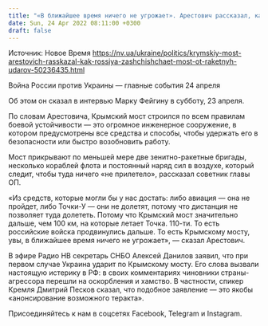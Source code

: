 ```yaml
---
title: "«В ближайшее время ничего не угрожает». Арестович рассказал, как Россия защищает Крымский мост от возможных ударов"
date: Sun, 24 Apr 2022 08:11:00 +0300
draft: false
---
```

Источник: Новое Время https://nv.ua/ukraine/politics/krymskiy-most-arestovich-rasskazal-kak-rossiya-zashchishchaet-most-ot-raketnyh-udarov-50236435.html


 Война России против Украины — главные события 24 апреля

Об этом он сказал в интервью Марку Фейгину в субботу, 23 апреля.

По словам Арестовича, Крымский мост строился по всем правилам боевой устойчивости — это огромное инженерное сооружение, в котором предусмотрены все средства и способы, чтобы удержать его в безопасности или быстро возобновить работу.

 Мост прикрывают по меньшей мере две зенитно-ракетные бригады, несколько кораблей флота и постоянный наряд сил в воздухе, который следит, чтобы туда ничего «не прилетело», рассказал советник главы ОП.

«Из средств, которые могли бы у нас достать: либо авиация — она не пройдет, либо Точки-У — они не долетят, потому что дистанция не позволяет туда долететь. Потому что Крымский мост значительно дальше, чем 100 км, на которые летает Точка. 110-ти. То есть российские войска продвинулись дальше. То есть Крымскому мосту, увы, в ближайшее время ничего не угрожает», — сказал Арестович.

В эфире Радио НВ секретарь СНБО Алексей Данилов заявил, что при первом случае Украина ударит по Крымскому мосту. Его слова вызвали настоящую истерику в РФ: в своих комментариях чиновники страны-агрессора перешли на оскорбления и хамство. В частности, спикер Кремля Дмитрий Песков сказал, что подобное заявление — это якобы «анонсирование возможного теракта».

Присоединяйтесь к нам в соцсетях Facebook, Telegram и Instagram.
